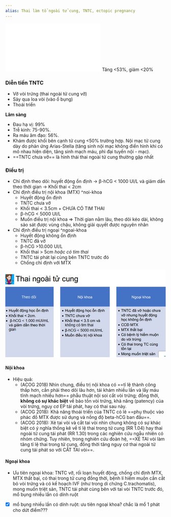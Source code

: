 ```yaml
---
alias: Thai làm tổ ngoài tử cung, TNTC, ectopic pregnancy
---
```

![Diễn biến β-hCG](../../../../Di%E1%BB%85n%20bi%E1%BA%BFn%20%CE%B2-hCG.md)
Tăng <53%, giảm <20%
### Diễn tiến TNTC
- Vỡ vòi trứng (thai ngoài tử cung vỡ)
- Sảy qua loa vòi (vào ổ bụng)
- Thoái triển

**Lâm sàng**
- Đau hạ vị: 99%  
- Trễ kinh: 75-90%.  
- Ra máu âm đạo: 56%.  
- Khám được khối bên cạnh tử cung <50% trường hợp. Nội mạc tử cung dày do phản ứng Arias-Stella (tăng sinh nội mạc không điển hình khi có mô nhau hiện diện, tăng sinh mạch máu, phì đại tuyến nội - mạc). 
- ==TNTC chưa vỡ== là hình thái thai ngoài tử cung thường gặp nhất


### Điều trị
- Chỉ định theo dõi: huyết động ổn định → β-hCG < 1000 UI/L và giảm dần theo thời gian → Khối thai < 2cm
- Chỉ định điều trị nội khoa (MTX) ^noi-khoa
	- Huyết động ổn định
	- TNTC chưa vỡ
	- Khối thai < 3.5cm + CHƯA CÓ TIM THAI
	- β-hCG < 5000 UI/L
	- Muốn điều trị nội khoa
	 ⇒ Thời gian nằm lâu, theo dõi kéo dài, không sảo sát được vùng chậu, không giải quyết được nguyên nhân
- Chỉ định điều trị ngoại ^ngoai-khoa
	- Huyết động không ổn định
	- TNTC đã vỡ
	- β-hCG >10.000 UI/L
	- Khối thai > 5cm _hoặc có tim thai_
	- TNTC tái phát lại cùng bên TNTC trước đó
	- Chống chỉ định với MTX


![Quản lý thai 3 tháng đầu thai kỳ-1686820128409.jpeg](../../../../200%20Files/image/image/Qu%E1%BA%A3n%20l%C3%BD%20thai%203%20th%C3%A1ng%20%C4%91%E1%BA%A7u%20thai%20k%E1%BB%B3-1686820128409.jpeg)


#### Nội khoa
- Hiệu quả:
	- (ACOG 2018) Nhìn chung, điều trị nội khoa có ==tỉ lệ thành công thấp hơn, cần phải theo dõi lâu hơn, tái khám nhiều lần và lấy máu tĩnh mạch nhiều hơn== phẫu thuật nội soi cắt vòi trứng; đồng thời, **không có sự khác biệt** về bảo tồn vòi trứng, khả năng (patency) của vòi trứng, nguy cơ EP tái phát, hay có thai sau này.
	- (ACOG 2018): Khả năng thoái triển của TNTC có lẽ ==phụ thuộc vào phác đồ MTX được sử dụng và nồng độ beta-hCG ban đầu==.
	- (ACOG 2018): Xẻ tai vòi và cắt tai vòi nhìn chung không có sự khác biệt có ý nghĩa thống kê về tỉ lệ thai trong tử cung (RR 1.04) hay thai ngoài tử cung tái phát (RR 1.30) trong các nghiên cứu ngẫu nhiên có nhóm chứng. Tuy nhiên, trong nghiên cứu đoàn hệ, ==XẺ TAI vòi làm tăng tỉ lệ thai trong tử cung, đồng thời tăng nguy cơ thai ngoài tử cung tái phát so với CẮT TAI vòi==.
#### Ngoại khoa
- Ưu tiên ngoại khoa: TNTC vỡ, rối loạn huyết động, chống chỉ định MTX, MTX thất bại, có thai trong tử cung đồng thời, bệnh lí hiếm muộn cần cắt bỏ vòi trứng và có kế hoạch IVF (như trong di chứng C.trachomatis), mong muốn triệt sản, TNTC tái phát cùng bên với tai vòi TNTC trước đó, mổ bụng nhiều lần có dính ruột
- [x] mổ bụng nhiều lần có dính ruột: ưu tiên ngoại khoa? chắc là mổ 1 phát cho dứt điểm???


